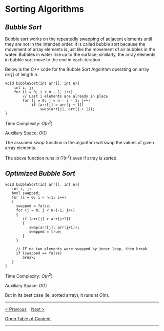 # Sorting Algorithms

## *Bubble Sort*

Bubble sort works on the repeatedly swapping of adjacent elements until they are not in the intended order. It is called bubble sort because the movement of array elements is just like the movement of air bubbles in the water. Bubbles in water rise up to the surface; similarly, the array elements in bubble sort move to the end in each iteration.

Below is the C++ code for the Bubble Sort Algorithm operating on array *arr[]* of length *n*.

```
void bubbleSort(int arr[], int n){
    int i, j;
    for (i = 0; i < n - 1; i++)
        // Last i elements are already in place
        for (j = 0; j < n - i - 1; j++)
            if (arr[j] > arr[j + 1])
                swap(arr[j], arr[j + 1]);
}
```
Time Complexity: $O(n^2)$

Auxiliary Space: $O(1)$ 

The assumed *swap* function in the algorithm will swap the values of given array elements.

The above function runs in $O(n^2)$ even if array is sorted.

## *Optimized Bubble Sort*

```
void bubbleSort(int arr[], int n){
   int i, j;
   bool swapped;
   for (i = 0; i < n-1; i++)
   {
     swapped = false;
     for (j = 0; j < n-i-1; j++)
     {
        if (arr[j] > arr[j+1])
        {
           swap(arr[j], arr[j+1]);
           swapped = true;
        }
     }
 
     // IF no two elements were swapped by inner loop, then break
     if (swapped == false)
        break;
   }
}
```
Time Complexity: $O(n^2)$

Auxiliary Space: $O(1)$ 

But in its best case (ie, sorted array), it runs at $O(n)$. 


-----
[< Previous](./04_selection_sort.md)  &ensp;  [Next >](./06_insertion_sort.md)

[Open Table of Content](./00_table_of_content.md) 

-----